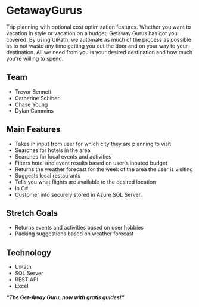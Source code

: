 # GetawayGurus
Trip planning with optional cost optimization features. Whether you want to vacation in style or vacation on a budget, Getaway Gurus has got you covered. By using UiPath, we automate as much of the process as possible as to not waste any time getting you out the door and on your way to your destination. All we need from you is your desired destination and how much you're willing to spend.

## Team
- Trevor Bennett
- Catherine Schiber
- Chase Young
- Dylan Cummins

## Main Features
- Takes in input from user for which city they are planning to visit
- Searches for hotels in the area
- Searches for local events and activities
- Filters hotel and event results based on user's inputed budget
- Returns the weather forecast for the week of the area the user is visiting
- Suggests local restaurants
- Tells you what flights are available to the desired location
- In C#!
- Customer info securely stored in Azure SQL Server.

## Stretch Goals
- Returns events and activities based on user hobbies
- Packing suggestions based on weather forecast

## Technology
- UiPath
- SQL Server
- REST API
- Excel

___"The Get-Away Guru, now with gratis guides!"___
